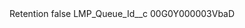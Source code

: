 <?xml version="1.0" encoding="UTF-8"?>
<CustomMetadata xmlns="http://soap.sforce.com/2006/04/metadata" xmlns:xsi="http://www.w3.org/2001/XMLSchema-instance" xmlns:xsd="http://www.w3.org/2001/XMLSchema">
    <label>Retention</label>
    <protected>false</protected>
    <values>
        <field>LMP_Queue_Id__c</field>
        <value xsi:type="xsd:string">00G0Y000003VbaD</value>
    </values>
</CustomMetadata>
